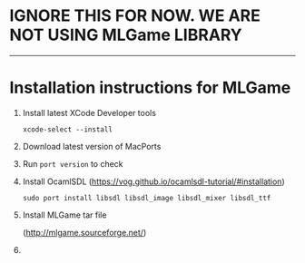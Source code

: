 # IGNORE THIS FOR NOW. WE ARE NOT USING MLGame LIBRARY

--------------------------------------------
# Installation instructions for MLGame

1. Install latest XCode Developer tools

    `xcode-select --install`

2. Download latest version of MacPorts

3. Run `port version` to check

4. Install OcamlSDL (https://vog.github.io/ocamlsdl-tutorial/#installation)

    `sudo port install libsdl libsdl_image libsdl_mixer libsdl_ttf`

5. Install MLGame tar file

    (http://mlgame.sourceforge.net/)

6. 
